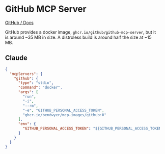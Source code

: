 GitHub MCP Server
=================

[GitHub / Docs](https://github.com/github/github-mcp-server)

GitHub provides a docker image, `ghcr.io/github/github-mcp-server`, but it is around ~35 MB in size. A distroless build is around half the size at ~15 MB.

Claude
------

```json
{
  "mcpServers": {
    "github": {
      "type": "stdio",
      "command": "docker",
      "args": [
        "run",
        "-i",
        "--rm",
        "-e", "GITHUB_PERSONAL_ACCESS_TOKEN",
        "ghcr.io/bendwyer/mcp-images/github:0"
      ],
      "env": {
        "GITHUB_PERSONAL_ACCESS_TOKEN": "${GITHUB_PERSONAL_ACCESS_TOKEN}"
      }
    }
  }
}
```
